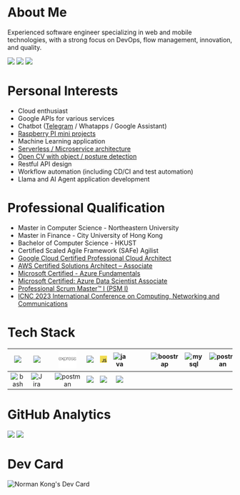 # About Me
Experienced software engineer specializing in web and mobile technologies, with a strong focus on DevOps, flow management, innovation, and quality.

<a href="https://linkedin.com/in/normankong"><img src="https://img.shields.io/badge/normankong-blue?style=flat&logo=LinkedIn"/></a>
<a href="mailto:normankong@gmail.com"><img src="https://img.shields.io/badge/-normankong-ffffff?style=flat&logo=Gmail"/></a>
<a href="https://github.com/normankong"><img src="https://img.shields.io/badge/-normankong-000000?style=flat&logo=GitHub"/></a>

# Personal Interests
- Cloud enthusiast
- Google APIs for various services
- Chatbot ([Telegram](https://github.com/normankong/MyHaileyBot) / Whatapps / Google Assistant)
- [Raspberry PI mini projects](https://github.com/normankong/MyHaileySuper)
- Machine Learning application
- [Serverless / Microservice architecture](https://github.com/normankong/InvestmentPortfolioTracker)
- [Open CV with object / posture detection]()
- Restful API design
- Workflow automation (including CD/CI and test automation)
- Llama and AI Agent application development

# Professional Qualification
- Master in Computer Science - Northeastern University
- Master in Finance - City University of Hong Kong 
- Bachelor of Computer Science - HKUST
- Certified Scaled Agile Framework (SAFe) Agilist 
- [Google Cloud Certified Professional Cloud Architect](https://www.credential.net/5123f0fd-a5a1-4312-92e4-f43c5293e44b?key=91a885c944e84263bbf5a5877526e69bad7478e3000b4c55cef9ffc971ca1196)
- [AWS Certified Solutions Architect – Associate](https://www.credly.com/badges/b6001d99-5805-4713-a186-362aad22128d?source=linked_in_profile)
- [Microsoft Certified - Azure Fundamentals](https://www.credly.com/badges/b5bc983c-5455-4880-98b2-35ca50c9ee7c/linked_in?t=rf0040)
- [Microsoft Certified: Azure Data Scientist Associate](https://www.credly.com/badges/56df64bf-fed0-4659-84b4-5033ddcb2e65/linked_in?t=rnbnng)
- [Professional Scrum Master™ I (PSM I)](https://www.credly.com/badges/06f64cf7-a272-40bf-ba67-eaa3b781e527/linked_in?t=rndfdq)
- [ICNC 2023 International Conference on Computing, Networking and
Communications](https://docs.google.com/presentation/d/1QDveoo8K1V6ve3Xf-XKrfvDkpWnyxdb2/edit?usp=sharing&ouid=115295162048003083956&rtpof=true&sd=true)

# Tech Stack 

|<img src="https://cdn.jsdelivr.net/gh/devicons/devicon/icons/angularjs/angularjs-original.svg" width=40> | <img src="https://www.vectorlogo.zone/logos/springio/springio-icon.svg" width=40> | <img src="https://raw.githubusercontent.com/devicons/devicon/master/icons/nodejs/nodejs-original-wordmark.svg" width="40"> | <img src="https://raw.githubusercontent.com/devicons/devicon/master/icons/express/express-original-wordmark.svg" width="40"> | <img src="https://cdn.jsdelivr.net/gh/devicons/devicon/icons/confluence/confluence-original-wordmark.svg" width="40"> | <img src="https://raw.githubusercontent.com/devicons/devicon/master/icons/javascript/javascript-original.svg" width="40"> | <img src="https://cdn.jsdelivr.net/gh/devicons/devicon/icons/java/java-original-wordmark.svg" alt="java" width="40"> | <img src="https://raw.githubusercontent.com/devicons/devicon/master/icons/python/python-original.svg" alt="python" width="40">  | <img src="https://raw.githubusercontent.com/devicons/devicon/master/icons/html5/html5-original-wordmark.svg" alt="html5" width="40">  | <img src="https://raw.githubusercontent.com/devicons/devicon/master/icons/css3/css3-original-wordmark.svg" alt="css3" width="40"> | <img src="https://www.vectorlogo.zone/logos/getbootstrap/getbootstrap-icon.svg" alt="boostrap" width="40"> | <img src="https://www.vectorlogo.zone/logos/mysql/mysql-ar21.svg" alt="mysql" width="40"> | <img src="https://www.vectorlogo.zone/logos/visualstudio_code/visualstudio_code-icon.svg" alt="postman" width="40"> | <img src="https://cdn.jsdelivr.net/gh/devicons/devicon/icons/typescript/typescript-original.svg" alt="ts" width="40"> | 
|:-:|:-:|:-:|:-:|:-:|:-:|:-:|:-:|:-:|:-:|:-:|:-:|:-:|:-:|
| <img src="https://cdn.jsdelivr.net/gh/devicons/devicon/icons/bash/bash-original.svg" alt="bash" width="45" height="45"/> | <img src="https://upload.wikimedia.org/wikipedia/commons/4/4a/Jira_Software%402x-blue.png" alt="Jira" width="40"> | <img src="https://raw.githubusercontent.com/devicons/devicon/master/icons/linux/linux-original.svg" alt="linux" width="40"> | <img src="https://www.vectorlogo.zone/logos/getpostman/getpostman-icon.svg" alt="postman" width="40"> | <img src="https://media.licdn.com/dms/image/v2/C5612AQGYcrHnJPs6eQ/article-inline_image-shrink_400_744/article-inline_image-shrink_400_744/0/1602066334530?e=1729728000&v=beta&t=_PYG9JmWPbPp7aX7d7_TupcJTbzBO3o6gpGn1fRjmb4" width="60"> | <img src="https://images.credly.com/size/680x680/images/be8fcaeb-c769-4858-b567-ffaaa73ce8cf/image.png" width="60"> | <img src="https://storage.googleapis.com/support-kms-prod/IO8gpztaELvBRHPnrxWQouV3NX1i1X22hpAd" width="60">

# GitHub Analytics
<p>
  <img height="180em" src="https://github-readme-stats-eight-theta.vercel.app/api?username=normankong&show_icons=true&theme=algolia&include_all_commits=true&count_private=true"/>
  <img height="180em" src="https://github-readme-stats-eight-theta.vercel.app/api/top-langs/?username=normankong&layout=compact&langs_count=8&theme=algolia"/>
</a>

# Dev Card
<img src="https://api.daily.dev/devcards/v2/ZZC35B1nsm6NyGvhTPm2o.png?r=ri4" width="256" alt="Norman Kong's Dev Card"/>

